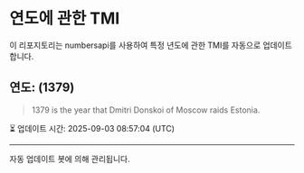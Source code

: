 
# 연도에 관한 TMI

이 리포지토리는 numbersapi를 사용하여 특정 년도에 관한 TMI를 자동으로 업데이트합니다.

## 연도: (1379)
> 1379 is the year that Dmitri Donskoi of Moscow raids Estonia.

⏳ 업데이트 시간: 2025-09-03 08:57:04 (UTC)

---
자동 업데이트 봇에 의해 관리됩니다.
